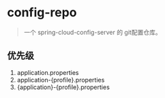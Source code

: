 # config-repo
> 一个 spring-cloud-config-server 的 git配置仓库。

## 优先级
1. application.properties
2. application-{profile}.properties
3. {application}-{profile}.properties
